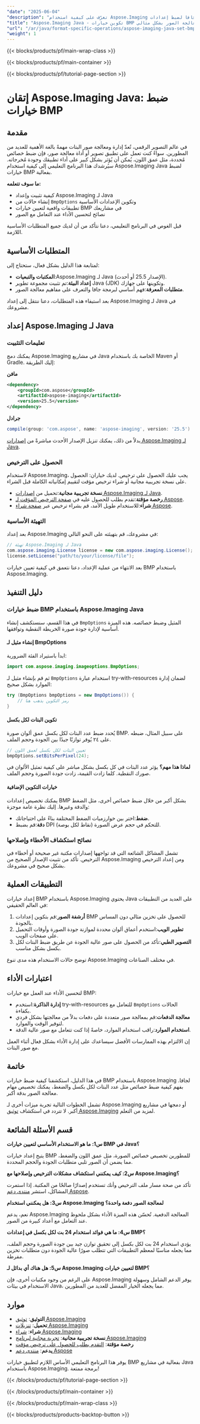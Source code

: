 ```yaml
---
"date": "2025-06-04"
"description": "تعرّف على كيفية استخدام Aspose.Imaging في جافا لضبط إعدادات BMP وتحسينها، مما يُحسّن جودة الصورة وأدائها. مثالي للمطورين الذين يتطلعون إلى تحسين معالجة الخرائط النقطية."
"title": "Aspose.Imaging Java - تكوين خيارات BMP لمعالجة الصور بشكل مثالي"
"url": "/ar/java/format-specific-operations/aspose-imaging-java-set-bmp-options/"
"weight": 1
---
```


{{< blocks/products/pf/main-wrap-class >}}

{{< blocks/products/pf/main-container >}}

{{< blocks/products/pf/tutorial-page-section >}}
# إتقان Aspose.Imaging Java: ضبط خيارات BMP

## مقدمة

في عالم التصوير الرقمي، تُعدّ إدارة ومعالجة صور البتات مهمةً بالغة الأهمية للعديد من المطورين. سواءً كنت تعمل على تطبيق تصوير أو أداة معالجة صور، فإن ضبط خصائص مُحددة، مثل عمق اللون، يُمكن أن يُؤثر بشكل كبير على أداء تطبيقك وجودة مُخرجاته. سيُرشدك هذا البرنامج التعليمي إلى كيفية استخدام Aspose.Imaging Java لضبط خيارات BMP بفعالية.

**ما سوف تتعلمه:**

- كيفية تثبيت وإعداد Aspose.Imaging لـ Java
- إنشاء حالات من `BmpOptions` وتكوين الإعدادات الأساسية
- تطبيقات واقعية لتعيين خيارات BMP في مشاريعك
- نصائح لتحسين الأداء عند التعامل مع الصور

قبل الغوص في البرنامج التعليمي، دعنا نتأكد من أن لديك جميع المتطلبات الأساسية اللازمة.

## المتطلبات الأساسية

لمتابعة هذا الدليل بشكل فعال، ستحتاج إلى:

- **المكتبات والتبعيات**:Aspose.Imaging لـ Java (الإصدار 25.5 أو أحدث).
- **إعداد البيئة**:تم تثبيت مجموعة تطوير Java (JDK) وتكوينها على جهازك.
- **متطلبات المعرفة**:فهم أساسي لبرمجة جافا والتعرف على مفاهيم معالجة الصور.

بعد استيفاء هذه المتطلبات، دعنا ننتقل إلى إعداد Aspose.Imaging لـ Java في مشروعك.

## إعداد Aspose.Imaging لـ Java

### تعليمات التثبيت

يمكنك دمج Aspose.Imaging في مشاريع Java الخاصة بك باستخدام Maven أو Gradle. إليك الطريقة:

**مافن**
```xml
<dependency>
    <groupId>com.aspose</groupId>
    <artifactId>aspose-imaging</artifactId>
    <version>25.5</version>
</dependency>
```

**جرادل**
```gradle
compile(group: 'com.aspose', name: 'aspose-imaging', version: '25.5')
```

بدلاً من ذلك، يمكنك تنزيل الإصدار الأحدث مباشرةً من [إصدارات Aspose.Imaging لـ Java](https://releases.aspose.com/imaging/java/).

### الحصول على الترخيص

لاستخدام Aspose.Imaging، يجب عليك الحصول على ترخيص. لديك خياران: الحصول على نسخة تجريبية مجانية أو شراء ترخيص مؤقت لتقييم إمكانياته الكاملة قبل الشراء.

- **نسخة تجريبية مجانية**:تحميل من [إصدارات Aspose.Imaging لـ Java](https://releases.aspose.com/imaging/java/).
- **رخصة مؤقتة**:تقدم بطلب للحصول عليه في [صفحة الترخيص المؤقت لـ Aspose](https://purchase.aspose.com/temporary-license/).
- **شراء**:للاستخدام طويل الأمد، قم بشراء ترخيص عبر [صفحة شراء Aspose](https://purchase.aspose.com/buy).

### التهيئة الأساسية

بعد إعداد Aspose.Imaging في مشروعك، قم بتهيئته على النحو التالي:

```java
// تهيئة Aspose.Imaging لـ Java
com.aspose.imaging.License license = new com.aspose.imaging.License();
license.setLicense("path/to/your/license/file");
```

بعد الانتهاء من عملية الإعداد، دعنا نتعمق في كيفية تعيين خيارات BMP باستخدام Aspose.Imaging.

## دليل التنفيذ

### ضبط خيارات BMP باستخدام Aspose.Imaging Java

في هذا القسم، سنستكشف إنشاء `BmpOptions` المثيل وضبط خصائصه. هذه الميزة أساسية لإدارة جودة صورة الخريطة النقطية وتوافقها.

#### إنشاء مثيل لـ BmpOptions

ابدأ باستيراد الفئة الضرورية:

```java
import com.aspose.imaging.imageoptions.BmpOptions;
```

ثم قم بإنشاء مثيل لـ `BmpOptions` استخدام عبارة try-with-resources لضمان إدارة الموارد بشكل صحيح:

```java
try (BmpOptions bmpOptions = new BmpOptions()) {
    // رمز التكوين يذهب هنا
}
```

#### تكوين البتات لكل بكسل

يُحدد ضبط عدد البتات لكل بكسل عمق ألوان صورة BMP. على سبيل المثال، ضبطه على ٢٤ يُوفر توازنًا جيدًا بين الجودة وحجم الملف.

```java
// تعيين البتات لكل بكسل لعمق اللون
bmpOptions.setBitsPerPixel(24);
```

**لماذا هذا مهم؟** يؤثر عدد البتات في كل بكسل بشكل مباشر على كيفية تمثيل الألوان في صورك النقطية. كلما زادت القيمة، زادت جودة الصورة وحجم الملف.

#### خيارات التكوين الإضافية

يمكنك تخصيص إعدادات BMP بشكل أكبر من خلال ضبط خصائص أخرى، مثل الضغط والدقة وغيرها. إليك نظرة عامة موجزة:

- **ضغط**:اختر بين خوارزميات الضغط المختلفة بناءً على احتياجاتك.
- **دقة**:قم بضبط DPI (نقاط لكل بوصة) للتحكم في حجم عرض الصورة.

### نصائح استكشاف الأخطاء وإصلاحها

تشمل المشاكل الشائعة التي قد تواجهها إصدارات مكتبة غير صحيحة أو أخطاء في الترخيص. تأكد من تثبيت الإصدار الصحيح من Aspose.Imaging ومن إعداد الترخيص بشكل صحيح في مشروعك.

## التطبيقات العملية

إعداد خيارات BMP باستخدام Aspose.Imaging يحتوي Java على العديد من التطبيقات في العالم الحقيقي:

1. **أرشفة الصور**:قم بتكوين إعدادات BMP للحصول على تخزين مثالي دون المساس بالجودة.
2. **تطوير الويب**:استخدم أعماق ألوان محددة لموازنة جودة الصورة وأوقات التحميل على صفحات الويب.
3. **التصوير الطبي**:تأكد من الحصول على صور عالية الجودة عن طريق ضبط البتات لكل بكسل بشكل مناسب.

توضح حالات الاستخدام هذه مدى تنوع Aspose.Imaging في مختلف الصناعات.

## اعتبارات الأداء

لتحسين الأداء عند العمل مع خيارات BMP:

- **إدارة الذاكرة**:استخدم try-with-resources للتعامل مع `BmpOptions` الحالات بكفاءة.
- **معالجة الدفعات**:قم بمعالجة صور متعددة على دفعات بدلاً من معالجتها بشكل فردي لتوفير الوقت والموارد.
- **استخدام الموارد**:راقب استخدام الموارد، خاصةً إذا كنت تتعامل مع صور عالية الدقة.

إن الالتزام بهذه الممارسات الأفضل سيساعدك على إدارة الأداء بشكل فعال أثناء العمل مع صور البتات.

## خاتمة

في هذا الدليل، استكشفنا كيفية ضبط خيارات BMP باستخدام Aspose.Imaging لجافا. بفهم كيفية ضبط خصائص مثل عدد البتات لكل بكسل والضغط، يمكنك تخصيص مهام معالجة الصور بدقة أكبر.

تشمل الخطوات التالية تجربة ميزات أخرى لـ Aspose.Imaging أو دمجها في مشاريع أكبر. لا تتردد في استكشاف [توثيق Aspose.Imaging](https://reference.aspose.com/imaging/java/) لمزيد من التعلم.

## قسم الأسئلة الشائعة

**س1: ما هو الاستخدام الأساسي لتعيين خيارات BMP في Java؟**

يتيح إعداد خيارات BMP للمطورين تخصيص خصائص الصورة، مثل عمق اللون والضغط، مما يضمن أن الصور تلبي متطلبات الجودة والحجم المحددة.

**س2: كيف يمكنني استكشاف مشكلات الترخيص وإصلاحها مع Aspose.Imaging؟**

تأكد من صحة مسار ملف الترخيص وأنك تستخدم إصدارًا صالحًا من المكتبة. إذا استمرت المشاكل، استشر [منتدى دعم Aspose](https://forum.aspose.com/c/imaging/10).

**س3: هل يمكنني استخدام Aspose.Imaging لمعالجة الصور دفعة واحدة؟**

نعم، يدعم Aspose.Imaging المعالجة الدفعية. تُحسّن هذه الميزة الأداء بشكل ملحوظ عند التعامل مع أعداد كبيرة من الصور.

**س4: ما هي فوائد استخدام 24 بت لكل بكسل في إعدادات BMP؟**

يؤدي استخدام 24 بت لكل بكسل إلى تحقيق توازن جيد بين جودة الصورة وحجم الملف، مما يجعله مناسبًا لمعظم التطبيقات التي تتطلب صورًا عالية الجودة دون متطلبات تخزين مفرطة.

**س5: هل هناك أي بدائل لـ Aspose.Imaging لتعيين خيارات BMP؟**

على الرغم من وجود مكتبات أخرى، فإن Aspose.Imaging يوفر الدعم الشامل وسهولة الاستخدام في بيئات Java، مما يجعله الخيار المفضل للعديد من المطورين.

## موارد

- **التوثيق**: [توثيق Aspose.Imaging](https://reference.aspose.com/imaging/java/)
- **تحميل**: [تنزيلات Aspose.Imaging](https://releases.aspose.com/imaging/java/)
- **شراء**: [شراء Aspose.Imaging](https://purchase.aspose.com/buy)
- **نسخة تجريبية مجانية**: [تجربة مجانية لبرنامج Aspose.Imaging](https://releases.aspose.com/imaging/java/)
- **رخصة مؤقتة**: [التقدم بطلب للحصول على ترخيص مؤقت](https://purchase.aspose.com/temporary-license/)
- **يدعم**: [منتدى دعم Aspose](https://forum.aspose.com/c/imaging/10)

يوفر هذا البرنامج التعليمي الأساس اللازم لتطبيق خيارات BMP بفعالية في مشاريع Java باستخدام Aspose.Imaging. برمجة ممتعة!

{{< /blocks/products/pf/tutorial-page-section >}}

{{< /blocks/products/pf/main-container >}}

{{< /blocks/products/pf/main-wrap-class >}}

{{< blocks/products/products-backtop-button >}}